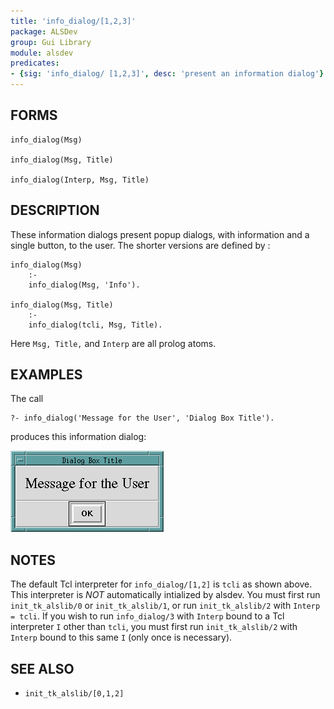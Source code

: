 ```yaml
---
title: 'info_dialog/[1,2,3]'
package: ALSDev
group: Gui Library
module: alsdev
predicates:
- {sig: 'info_dialog/ [1,2,3]', desc: 'present an information dialog'}
---
```


## FORMS
```
info_dialog(Msg)

info_dialog(Msg, Title)

info_dialog(Interp, Msg, Title)
```
## DESCRIPTION

These information dialogs present popup dialogs, with information and a single button, to the user. The shorter versions are defined by :
```
info_dialog(Msg) 
    :-
    info_dialog(Msg, 'Info').

info_dialog(Msg, Title) 
    :-
    info_dialog(tcli, Msg, Title).
```

Here `Msg, Title,` and `Interp` are all prolog atoms.

## EXAMPLES

The call  
```
?- info_dialog('Message for the User', 'Dialog Box Title').
```
produces this information dialog:

![](images/info_dialog_box.gif)

## NOTES

The default Tcl interpreter for `info_dialog/[1,2]` is `tcli` as shown above.  This interpreter is *_NOT_* automatically intialized by alsdev.  You must first run `init_tk_alslib/0` or `init_tk_alslib/1`, or run `init_tk_alslib/2` with `Interp = tcli`.  If you wish to run `info_dialog/3` with `Interp` bound to a Tcl interpreter `I` other than `tcli`, you must first run `init_tk_alslib/2` with `Interp` bound to this same `I` (only once is necessary).

## SEE ALSO

- `init_tk_alslib/[0,1,2]`
